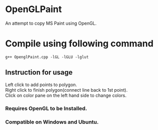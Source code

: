 # OpenGLPaint
An attempt to copy MS Paint using OpenGL.
# Compile using following command
```
g++ OpenglPaint.cpp -lGL -lGLU -lglut
```
## Instruction for usage
Left click to add points to polygon.  
Right click to finish polygon(connect line back to 1st point).  
Click on color pane on the left hand side to change colors.
### Requires OpenGL to be Installed.
### Compatible on Windows and Ubuntu.

